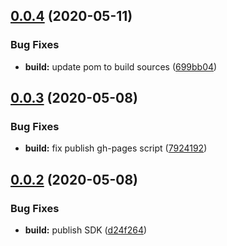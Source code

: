 ## [0.0.4](https://github.com/IBM/ibm-iae-java-sdk/compare/0.0.3...0.0.4) (2020-05-11)


### Bug Fixes

* **build:** update pom to build sources ([699bb04](https://github.com/IBM/ibm-iae-java-sdk/commit/699bb04b8e7a7239fc8d8d3e3b521717e9756600))

## [0.0.3](https://github.com/IBM/ibm-iae-java-sdk/compare/0.0.2...0.0.3) (2020-05-08)


### Bug Fixes

* **build:** fix publish gh-pages script ([7924192](https://github.com/IBM/ibm-iae-java-sdk/commit/7924192d6f73519b76e3ebbd7271616f92e92e63))

## [0.0.2](https://github.com/IBM/ibm-iae-java-sdk/compare/0.0.1...0.0.2) (2020-05-08)


### Bug Fixes

* **build:** publish SDK ([d24f264](https://github.com/IBM/ibm-iae-java-sdk/commit/d24f2642b7142c628312371d38149bd58294013c))
